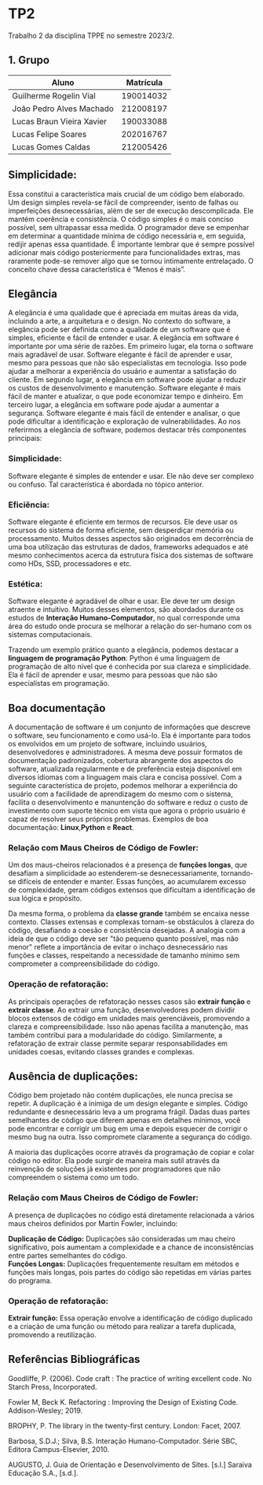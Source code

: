 # TP2

Trabalho 2 da disciplina TPPE no semestre 2023/2.

## 1. Grupo

| Aluno                              | Matrícula  |
| ---------------------------------- | ---------- |
| Guilherme Rogelin Vial             | 190014032  |
| João Pedro Alves Machado           | 212008197  |
| Lucas Braun Vieira Xavier          | 190033088  |
| Lucas Felipe Soares                | 202016767  |
| Lucas Gomes Caldas                 | 212005426  |

## Simplicidade:

Essa constitui a característica mais crucial de um código bem elaborado. Um design simples revela-se fácil de compreender, isento de falhas ou imperfeições desnecessárias, além de ser de execução descomplicada. Ele mantém coerência e consistência. O código simples é o mais conciso possível, sem ultrapassar essa medida. O programador deve se empenhar em determinar a quantidade mínima de código necessária e, em seguida, redijir apenas essa quantidade. É importante lembrar que é sempre possível adicionar mais código posteriormente para funcionalidades extras, mas raramente pode-se remover algo que se tornou intimamente entrelaçado. O conceito chave dessa característica é “Menos é mais”.

## Elegância

A elegância é uma qualidade que é apreciada em muitas áreas da vida, incluindo a arte, a arquitetura e o design. No contexto do software, a elegância pode ser definida como a qualidade de um software que é simples, eficiente e fácil de entender e usar. A elegância em software é importante por uma série de razões. Em primeiro lugar, ela torna o software mais agradável de usar. Software elegante é fácil de aprender e usar, mesmo para pessoas que não são especialistas em tecnologia. Isso pode ajudar a melhorar a experiência do usuário e aumentar a satisfação do cliente. Em segundo lugar, a elegância em software pode ajudar a reduzir os custos de desenvolvimento e manutenção. Software elegante é mais fácil de manter e atualizar, o que pode economizar tempo e dinheiro. Em terceiro lugar, a elegância em software pode ajudar a aumentar a segurança. Software elegante é mais fácil de entender e analisar, o que pode dificultar a identificação e exploração de vulnerabilidades. Ao nos referirmos a elegância de software, podemos destacar três componentes principais:

### Simplicidade: 

Software elegante é simples de entender e usar. Ele não deve ser complexo ou confuso. Tal característica é abordada no tópico anterior.

### Eficiência: 

Software elegante é eficiente em termos de recursos. Ele deve usar os recursos do sistema de forma eficiente, sem desperdiçar memória ou processamento. Muitos desses aspectos são originados em decorrência de uma boa utilização das estruturas de dados, frameworks adequados e até mesmo conhecimentos acerca da estrutura física dos sistemas de software como HDs, SSD, processadores e etc.

### Estética:

Software elegante é agradável de olhar e usar. Ele deve ter um design atraente e intuitivo. Muitos desses elementos, são abordados durante os estudos de **Interação Humano-Computador**, no qual corresponde uma área do estudo onde procura se melhorar a relação do ser-humano com os sistemas computacionais.

Trazendo um exemplo prático quanto a elegância, podemos destacar a **linguagem de programação Python**: Python é uma linguagem de programação de alto nível que é conhecida por sua clareza e simplicidade. Ela é fácil de aprender e usar, mesmo para pessoas que não são especialistas em programação.
 
## Boa documentação

A documentação de software é um conjunto de informações que descreve o software, seu funcionamento e como usá-lo. Ela é importante para todos os envolvidos em um projeto de software, incluindo usuários, desenvolvedores e administradores. A mesma deve possuir formatos de documentação padronizados, cobertura abrangente dos aspectos do software, atualizada regularmente e de preferência esteja disponível em diversos idiomas com a linguagem mais clara e concisa possível. Com a seguinte característica de projeto, podemos melhorar a experiência do usuário com a facilidade de aprendizagem do mesmo com o sistema, facilita o desenvolvimento e manuntenção do software e reduz o custo de investimento com suporte técnico em vista que agora o próprio usuário é capaz de resolver seus próprios problemas. Exemplos de boa documentação: **Linux**,**Python** e **React**.

### Relação com Maus Cheiros de Código de Fowler:

Um dos maus-cheiros relacionados é a presença de **funções longas**, que desafiam a simplicidade ao estenderem-se desnecessariamente, tornando-se difíceis de entender e manter. Essas funções, ao acumularem excesso de complexidade, geram códigos extensos que dificultam a identificação de sua lógica e propósito.

Da mesma forma, o problema da **classe grande** também se encaixa nesse contexto. Classes extensas e complexas tornam-se obstáculos à clareza do código, desafiando a coesão e consistência desejadas. A analogia com a ideia de que o código deve ser "tão pequeno quanto possível, mas não menor" reflete a importância de evitar o inchaço desnecessário nas funções e classes, respeitando a necessidade de tamanho mínimo sem comprometer a compreensibilidade do código.

### Operação de refatoração:

As principais operações de refatoração nesses casos são **extrair função** e **extrair classe**. Ao extrair uma função, desenvolvedores podem dividir blocos extensos de código em unidades mais gerenciáveis, promovendo a clareza e compreensibilidade. Isso não apenas facilita a manutenção, mas também contribui para a modularidade do código. Similarmente, a refatoração de extrair classe permite separar responsabilidades em unidades coesas, evitando classes grandes e complexas. 


## Ausência de duplicações:

Código bem projetado não contém duplicações, ele nunca precisa se repetir. A duplicação é a inimiga de um design elegante e simples. Código redundante e desnecessário leva a um programa frágil. Dadas duas partes semelhantes de código que diferem apenas em detalhes mínimos, você pode encontrar e corrigir um bug em uma e depois esquecer de corrigir o mesmo bug na outra. Isso compromete claramente a segurança do código.

A maioria das duplicações ocorre através da programação de copiar e colar código no editor. Ela pode surgir de maneira mais sutil através da reinvenção de soluções já existentes por programadores que não compreendem o sistema como um todo.

### Relação com Maus Cheiros de Código de Fowler:

A presença de duplicações no código está diretamente relacionada a vários maus cheiros definidos por Martin Fowler, incluindo:

**Duplicação de Código:** Duplicações são consideradas um mau cheiro significativo, pois aumentam a complexidade e a chance de inconsistências entre partes semelhantes do código.  
**Funções Longas:** Duplicações frequentemente resultam em métodos e funções mais longas, pois partes do código são repetidas em várias partes do programa.

### Operação de refatoração:

**Extrair função:** Essa operação envolve a identificação de código duplicado e a criação de uma função ou método para realizar a tarefa duplicada, promovendo a reutilização.


## Referências Bibliográficas

Goodliffe, P. (2006). Code craft : The practice of writing excellent code. No Starch Press, Incorporated.

Fowler M, Beck K. Refactoring : Improving the Design of Existing Code. Addison-Wesley; 2019.

BROPHY, P. The library in the twenty-first century. London: Facet, 2007.

Barbosa, S.D.J.; Silva, B.S. Interação Humano-Computador. Série SBC, Editora Campus-Elsevier, 2010.

AUGUSTO, J. Guia de Orientação e Desenvolvimento de Sites. [s.l.] Saraiva Educação S.A., [s.d.].

‌
